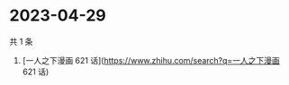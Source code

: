 # 2023-04-29

共 1 条

<!-- BEGIN ZHIHUSEARCH -->
<!-- 最后更新时间 Sat Apr 29 2023 04:08:55 GMT+0800 (China Standard Time) -->
1. [一人之下漫画 621 话](https://www.zhihu.com/search?q=一人之下漫画 621 话)
<!-- END ZHIHUSEARCH -->
